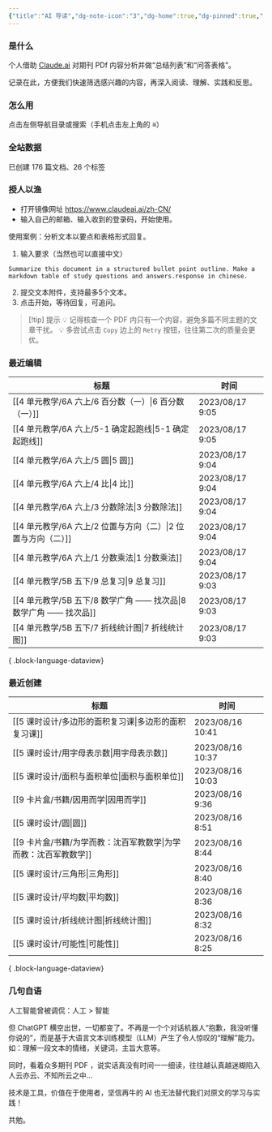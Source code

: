 ```yaml
---
{"title":"AI 导读","dg-note-icon":"3","dg-home":true,"dg-pinned":true,"dg-publish":true,"permalink":"/home/","pinned":true,"tags":["gardenEntry"],"dgPassFrontmatter":true,"noteIcon":"3"}
---
```



### 是什么

个人借助 [Claude.ai](https://claude.ai/) 对期刊 PDf 内容分析并做“总结列表”和“问答表格”。

记录在此，方便我们快速筛选感兴趣的内容，再深入阅读、理解、实践和反思。

### 怎么用

点击左侧导航目录或搜索（手机点击左上角的 **≡**）

### 全站数据

<p><span><p>已创建 176 篇文档、26 个标签</p></span></p>

### 授人以渔

- 打开镜像网址 https://www.claudeai.ai/zh-CN/
- 输入自己的邮箱、输入收到的登录码，开始使用。

使用案例：分析文本以要点和表格形式回复。

1. 输入要求（当然也可以直接中文）

```
Summarize this document in a structured bullet point outline. Make a markdown table of study questions and answers.response in chinese.
```

2. 提交文本附件，支持最多5个文本。
3. 点击开始，等待回复，可追问。


> [!tip] 提示
💡 记得核查一个 PDF 内只有一个内容，避免多篇不同主题的文章干扰。
💡 多尝试点击 `Copy` 边上的 `Retry` 按钮，往往第二次的质量会更优。


### 最近编辑

| 标题                                               | 时间              |
| ------------------------------------------------ | --------------- |
| [[4 单元教学/6A 六上/6 百分数（一）\|6 百分数（一）]]           | 2023/08/17 9:05 |
| [[4 单元教学/6A 六上/5-1 确定起跑线\|5-1 确定起跑线]]         | 2023/08/17 9:05 |
| [[4 单元教学/6A 六上/5 圆\|5 圆]]                     | 2023/08/17 9:04 |
| [[4 单元教学/6A 六上/4 比\|4 比]]                     | 2023/08/17 9:04 |
| [[4 单元教学/6A 六上/3 分数除法\|3 分数除法]]               | 2023/08/17 9:04 |
| [[4 单元教学/6A 六上/2 位置与方向（二）\|2 位置与方向（二）]]       | 2023/08/17 9:04 |
| [[4 单元教学/6A 六上/1 分数乘法\|1 分数乘法]]               | 2023/08/17 9:04 |
| [[4 单元教学/5B 五下/9 总复习\|9 总复习]]                 | 2023/08/17 9:03 |
| [[4 单元教学/5B 五下/8 数学广角 —— 找次品\|8 数学广角 —— 找次品]] | 2023/08/17 9:03 |
| [[4 单元教学/5B 五下/7 折线统计图\|7 折线统计图]]             | 2023/08/17 9:03 |

{ .block-language-dataview}

### 最近创建

| 标题                                       | 时间               |
| ---------------------------------------- | ---------------- |
| [[5 课时设计/多边形的面积复习课\|多边形的面积复习课]]       | 2023/08/16 10:41 |
| [[5 课时设计/用字母表示数\|用字母表示数]]             | 2023/08/16 10:37 |
| [[5 课时设计/面积与面积单位\|面积与面积单位]]           | 2023/08/16 10:03 |
| [[9 卡片盒/书籍/因用而学\|因用而学]]               | 2023/08/16 9:36  |
| [[5 课时设计/圆\|圆]]                       | 2023/08/16 8:51  |
| [[9 卡片盒/书籍/为学而教：沈百军教数学\|为学而教：沈百军教数学]] | 2023/08/16 8:44  |
| [[5 课时设计/三角形\|三角形]]                   | 2023/08/16 8:40  |
| [[5 课时设计/平均数\|平均数]]                   | 2023/08/16 8:36  |
| [[5 课时设计/折线统计图\|折线统计图]]               | 2023/08/16 8:32  |
| [[5 课时设计/可能性\|可能性]]                   | 2023/08/16 8:25  |

{ .block-language-dataview}


### 几句自语

人工智能曾被调侃：人工 > 智能

但 ChatGPT 横空出世，一切都变了。不再是一个个对话机器人“抱歉，我没听懂你说的”，而是基于大语言文本训练模型（LLM）产生了令人惊叹的“理解”能力。如：理解一段文本的情绪，关键词，主旨大意等。

同时，看着众多期刊 PDF ，说实话真没有时间一一细读，往往越认真越迷糊陷入人云亦云、不知所云之中…

技术是工具，价值在于使用者，坚信再牛的 AI 也无法替代我们对原文的学习与实践！

共勉。